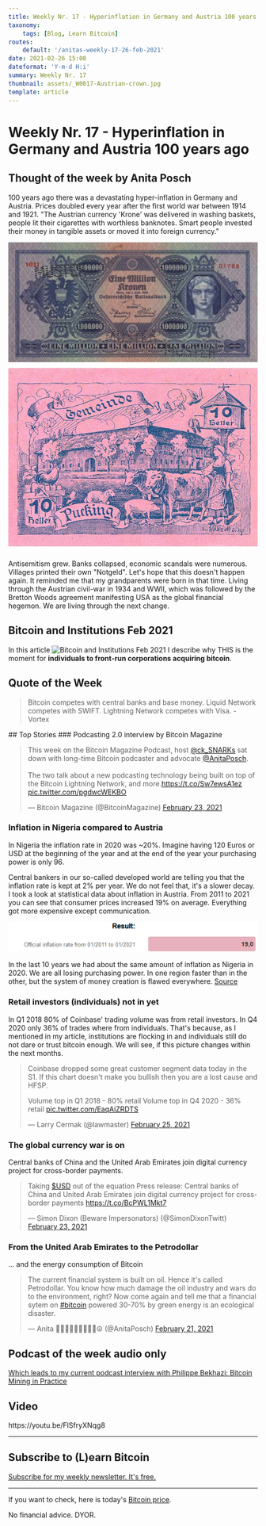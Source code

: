 ```yaml
---
title: Weekly Nr. 17 - Hyperinflation in Germany and Austria 100 years ago
taxonomy:
    tags: [Blog, Learn Bitcoin]
routes:
    default: '/anitas-weekly-17-26-feb-2021'
date: 2021-02-26 15:00
dateformat: 'Y-m-d H:i'
summary: Weekly Nr. 17
thumbnail: assets/_W0017-Austrian-crown.jpg
template: article
---
```


# Weekly Nr. 17 - Hyperinflation in Germany and Austria 100 years ago

## Thought of the week by Anita Posch
100 years ago there was a devastating hyper-inflation in Germany and Austria. Prices doubled every year after the first world war between 1914 and 1921. "The Austrian currency 'Krone' was delivered in washing baskets, people lit their cigarettes with worthless banknotes. Smart people invested their money in tangible assets or moved it into foreign currency."

![One Million Crown](assets/_W0017-Austrian-crown.jpg)
![Notgeld Pucking](assets/_W0017-notgeld_pucking.jpg)

Antisemitism grew. Banks collapsed, economic scandals were numerous. Villages printed their own "Notgeld". Let's hope that this doesn't happen again. It reminded me that my grandparents were born in that time. Living through the Austrian civil-war in 1934 and WWII, which was followed by the Bretton Woods agreement manifesting USA as the global financial hegemon. We are living through the next change.

## Bitcoin and Institutions Feb 2021
In this article ![Bitcoin and Institutions](bitcoin-institutions-feb-2021) Feb 2021 I describe why THIS is the moment for <strong>individuals to front-run corporations acquiring bitcoin</strong>.

## Quote of the Week
<blockquote>Bitcoin competes with central banks and base money. Liquid Network competes with SWIFT. Lightning Network competes with Visa. - Vortex</blockquote>
## Top Stories
### Podcasting 2.0 interview by Bitcoin Magazine
<blockquote class="twitter-tweet"><p lang="en" dir="ltr">This week on the Bitcoin Magazine Podcast, host <a href="https://twitter.com/ck_SNARKs?ref_src=twsrc%5Etfw">@ck_SNARKs</a> sat down with long-time Bitcoin podcaster and advocate <a href="https://twitter.com/AnitaPosch?ref_src=twsrc%5Etfw">@AnitaPosch</a>. <br><br>The two talk about a new podcasting technology being built on top of the Bitcoin Lightning Network, and more.<a href="https://t.co/Sw7ewsA1ez">https://t.co/Sw7ewsA1ez</a> <a href="https://t.co/pgdwcWEKBO">pic.twitter.com/pgdwcWEKBO</a></p>&mdash; Bitcoin Magazine (@BitcoinMagazine) <a href="https://twitter.com/BitcoinMagazine/status/1364288959082352640?ref_src=twsrc%5Etfw">February 23, 2021</a></blockquote> <script async src="https://platform.twitter.com/widgets.js" charset="utf-8"></script> 

### Inflation in Nigeria compared to Austria
In Nigeria the inflation rate in 2020 was ~20%. Imagine having 120 Euros or USD at the beginning of the year and at the end of the year your purchasing power is only 96.

Central bankers in our so-called developed world are telling you that the inflation rate is kept at 2% per year. We do not feel that, it's a slower decay. I took a look at statistical data about inflation in Austria. From 2011 to 2021 you can see that consumer prices increased 19% on average. Everything got more expensive except communication. 

![Statistic Austria Inflation Calculator](assets/_W0017-Austria-Inflation-Calculator-210224.png)

In the last 10 years we had about the same amount of inflation as Nigeria in 2020. We are all losing purchasing power. In one region faster than in the other, but the system of money creation is flawed everywhere. <a href="https://www.statistik.at/persoenlicher_inflationsrechner/index_en.xhtml">Source</a>

### Retail investors (individuals) not in yet
In Q1 2018 80% of Coinbase' trading volume was from retail investors. In Q4 2020 only 36% of trades where from individuals. That's because, as I mentioned in my article, institutions are flocking in and individuals still do not dare or trust bitcoin enough. We will see, if this picture changes within the next months.
<div class="white-box">
<blockquote class="twitter-tweet">
<p dir="ltr" lang="en">Coinbase dropped some great customer segment data today in the S1. If this chart doesn't make you bullish then you are a lost cause and HFSP.

Volume top in Q1 2018 - 80% retail
Volume top in Q4 2020 - 36% retail <a href="https://t.co/EaqAiZRDTS">pic.twitter.com/EaqAiZRDTS</a></p>
— Larry Cermak (@lawmaster) <a href="https://twitter.com/lawmaster/status/1364941277129768964?ref_src=twsrc%5Etfw">February 25, 2021</a></blockquote>
<script async src="https://platform.twitter.com/widgets.js" charset="utf-8"></script>
</div>
<h3>The global currency war is on</h3>
Central banks of China and the United Arab Emirates join digital currency project for cross-border payments.
<div class="white-box">
<blockquote class="twitter-tweet">
<p dir="ltr" lang="en">Taking <a href="https://twitter.com/search?q=%24USD&amp;src=ctag&amp;ref_src=twsrc%5Etfw">$USD</a> out of the equation Press release: Central banks of China and United Arab Emirates join digital currency project for cross-border payments <a href="https://t.co/BcPWL1Mkt7">https://t.co/BcPWL1Mkt7</a></p>
— Simon Dixon (Beware Impersonators) (@SimonDixonTwitt) <a href="https://twitter.com/SimonDixonTwitt/status/1364280631346216966?ref_src=twsrc%5Etfw">February 23, 2021</a></blockquote>
<script async src="https://platform.twitter.com/widgets.js" charset="utf-8"></script>

</div>
<h3>From the United Arab Emirates to the Petrodollar</h3>
... and the energy consumption of Bitcoin
<div class="white-box">
<blockquote class="twitter-tweet">
<p dir="ltr" lang="en">The current financial system is built on oil. Hence it's called Petrodollar. You know how much damage the oil industry and wars do to the environment, right? Now come again and tell me that a financial sytem on <a href="https://twitter.com/hashtag/bitcoin?src=hash&amp;ref_src=twsrc%5Etfw">#bitcoin</a> powered 30-70% by green energy is an ecological disaster.</p>
— Anita ✊🏼🔑🏳️‍🌈🏊🏻🚴‍♂️☮️ (@AnitaPosch) <a href="https://twitter.com/AnitaPosch/status/1363486635199971336?ref_src=twsrc%5Etfw">February 21, 2021</a></blockquote>
<script async src="https://platform.twitter.com/widgets.js" charset="utf-8"></script>

</div>

<h2>Podcast of the week audio only</h2>
<a href="https://bitcoinundco.com/en/philippe-bekhazi/" target="_blank" rel="noopener noreferrer">Which leads to my current podcast interview with Philippe Bekhazi: Bitcoin Mining in Practice</a>
<h2>Video</h2>
https://youtu.be/FlSfryXNqg8

---
## Subscribe to (L)earn Bitcoin

[Subscribe for my weekly newsletter. It's free.](https://anita.link/weekly)

---

If you want to check, here is today's [Bitcoin price](https://www.coingecko.com/en/coins/bitcoin).

No financial advice. DYOR.